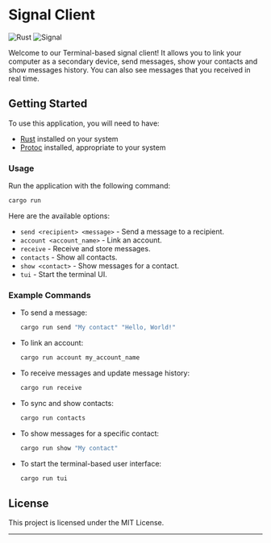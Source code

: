 # Signal Client
![Rust](https://img.shields.io/badge/rust-%23000000.svg?style=for-the-badge&logo=rust&logoColor=white)
![Signal](https://img.shields.io/badge/Signal-%23039BE5.svg?style=for-the-badge&logo=Signal&logoColor=white)

Welcome to our Terminal-based signal client! It allows you to link your computer as a secondary device, send messages, show your contacts and show messages history. You can also see messages that you received in real time.

## Getting Started

To use this application, you will need to have:
- [Rust](https://www.rust-lang.org/) installed on your system
- [Protoc](https://github.com/protocolbuffers/protobuf/releases/tag/v27.0-rc2) installed, appropriate to your system

### Usage

Run the application with the following command:

```bash
cargo run
```

Here are the available options:

- `send <recipient> <message>` - Send a message to a recipient.
- `account <account_name>` - Link an account.
- `receive` - Receive and store messages.
- `contacts` - Show all contacts.
- `show <contact>` - Show messages for a contact.
- `tui` - Start the terminal UI.

### Example Commands

- To send a message:

    ```bash
    cargo run send "My contact" "Hello, World!"
    ```

- To link an account:

    ```bash
    cargo run account my_account_name
    ```

- To receive messages and update message history:

    ```bash
    cargo run receive
    ```

- To sync and show contacts:

    ```bash
    cargo run contacts
    ```

- To show messages for a specific contact:

    ```bash
    cargo run show "My contact"
    ```

- To start the terminal-based user interface:

    ```bash
    cargo run tui
    ```
  
## License

This project is licensed under the MIT License.

---
